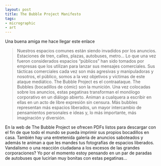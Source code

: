 ```yaml
---
layout: post
title: The Bubble Project Manifesto
tags:
- micrographic
- art
---
```

Una buena amiga me hace llegar este enlace

<blockquote>Nuestros espacios comunes están siendo invadidos por los anuncios. Estaciones de tren, calles, plazas, autobuses, metro… Lo que una vez fueron considerados espacios “públicos” han sido tomados por empresas que los utilizan para lanzar sus mensajes comerciales. Sus tácticas comerciales cada vez son más agresivas y manipuladoras y nosotros, el público, somos a la vez objetivos y víctimas de este ataque mediático.
The Bubble Project es el contraataque.
The Bubbles (bocadillos de cómic) son la munición.
Una vez colocadas sobre los anuncios, estas pegatinas transforman el monólogo corporativo en un diálogo abierto. Animan a cualquera a escribir en ellas en un acto de libre expresión sin censura.
Más bubbles representan más espacios liberados, un mayor intercambio de pensamientos personales e ideas y, lo más importante, más imaginación y diversión.</blockquote>


En la web de The Bubble Project se ofrecen PDFs listos para descargar con el fin de que todo el mundo se pueda imprimir sus propios bocadillos en casa. También hay una entretenida galería de anuncios saboteados y además te animan a que les mandes tus fotografías de espacios liberados. Vandalismo o una reacción ciudadana a los excesos de las grandes corporaciones? Yo por el momento estoy pensando en un par de paradas de autobuses que lucirían muy bonitas con estas pegatinas…
